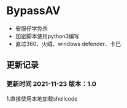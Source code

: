 # BypassAV

- 安服仔学免杀
- 加密脚本使用python3编写
- 直过360、火绒、windows defender、卡巴





## 更新记录

### 更新时间 2021-11-23 版本：1.0

1.直接使用本地加载shellcode

